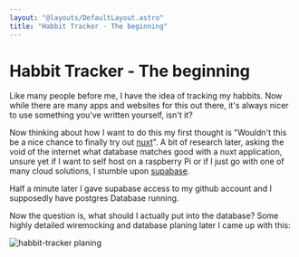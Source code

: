 ```yaml
---
layout: "@layouts/DefaultLayout.astro"
title: "Habbit Tracker - The beginning"
---
```


# Habbit Tracker - The beginning

Like many people before me, I have the idea of tracking my habbits. Now while there are many apps and websites for this out there, it's always nicer to use something you've written yourself, isn't it?

Now thinking about how I want to do this my first thought is "Wouldn't this be a nice chance to finally try out [nuxt](https://nuxt.com/)". A bit of research later, asking the void of the internet what database matches good with a nuxt application, unsure yet if I want to self host on a raspberry Pi or if I just go with one of many cloud solutions, I stumble upon [supabase](https://supabase.com).

Half a minute later I gave supabase access to my github account and I supposedly have postgres Database running.

Now the question is, what should I actually put into the database? Some highly detailed wiremocking and database planing later I came up with this:

![habbit-tracker planing](@assets/habbit-tracker/habbit-tracker-planing.jpg)
